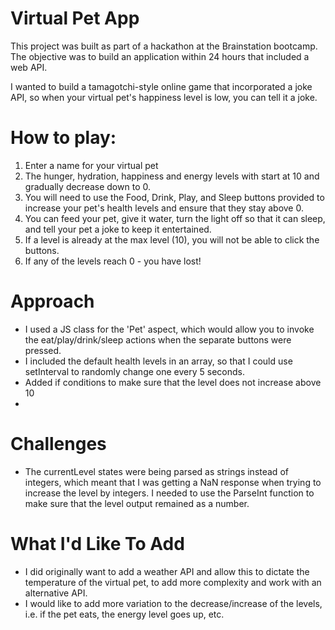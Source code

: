 # Virtual Pet App

This project was built as part of a hackathon at the Brainstation bootcamp. The objective was to build an application within 24 hours that included a web API.

I wanted to build a tamagotchi-style online game that incorporated a joke API, so when your virtual pet's happiness level is low, you can tell it a joke.

# How to play:

1. Enter a name for your virtual pet
2. The hunger, hydration, happiness and energy levels with start at 10 and gradually decrease down to 0.
3. You will need to use the Food, Drink, Play, and Sleep buttons provided to increase your pet's health levels and ensure that they stay above 0.
4. You can feed your pet, give it water, turn the light off so that it can sleep, and tell your pet a joke to keep it entertained.
5. If a level is already at the max level (10), you will not be able to click the buttons.
6. If any of the levels reach 0 - you have lost!

# Approach

- I used a JS class for the 'Pet' aspect, which would allow you to invoke the eat/play/drink/sleep actions when the separate buttons were pressed.
- I included the default health levels in an array, so that I could use setInterval to randomly change one every 5 seconds.
- Added if conditions to make sure that the level does not increase above 10
-

# Challenges

- The currentLevel states were being parsed as strings instead of integers, which meant that I was getting a NaN response when trying to increase the level by integers. I needed to use the ParseInt function to make sure that the level output remained as a number.

# What I'd Like To Add

- I did originally want to add a weather API and allow this to dictate the temperature of the virtual pet, to add more complexity and work with an alternative API.
- I would like to add more variation to the decrease/increase of the levels, i.e. if the pet eats, the energy level goes up, etc.

